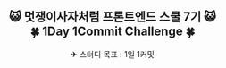 <div align='center'>
<h2> 😺 멋쟁이사자처럼 프론트엔드 스쿨 7기 😺 </br> 🍀 1Day 1Commit Challenge 🍀</h2>


✈ 스터디 목표 : 1일 1커밋

</div>
